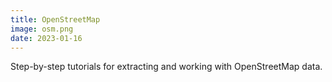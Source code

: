 ```yaml
---
title: OpenStreetMap
image: osm.png
date: 2023-01-16
---
```


Step-by-step tutorials for extracting and working with OpenStreetMap data.